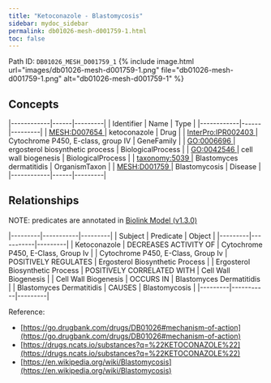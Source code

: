 ```yaml
---
title: "Ketoconazole - Blastomycosis"
sidebar: mydoc_sidebar
permalink: db01026-mesh-d001759-1.html
toc: false 
---
```



Path ID: `DB01026_MESH_D001759_1`
{% include image.html url="images/db01026-mesh-d001759-1.png" file="db01026-mesh-d001759-1.png" alt="db01026-mesh-d001759-1" %}

## Concepts

|------------|------|---------|
| Identifier | Name | Type    |
|------------|------|---------|
| <a href="https://identifiers.org/MESH:D007654">MESH:D007654 </a> | ketoconazole | Drug |
| <a href="https://identifiers.org/InterPro:IPR002403">InterPro:IPR002403 </a> | Cytochrome P450, E-class, group IV | GeneFamily |
| <a href="https://identifiers.org/GO:0006696">GO:0006696 </a> | ergosterol biosynthetic process | BiologicalProcess |
| <a href="https://identifiers.org/GO:0042546">GO:0042546 </a> | cell wall biogenesis | BiologicalProcess |
| <a href="https://identifiers.org/taxonomy:5039">taxonomy:5039 </a> | Blastomyces dermatitidis | OrganismTaxon |
| <a href="https://identifiers.org/MESH:D001759">MESH:D001759 </a> | Blastomycosis | Disease |
|------------|------|---------|

## Relationships


NOTE: predicates are annotated in <a href="https://github.com/biolink/biolink-model/releases/tag/v1.3.0">Biolink Model (v1.3.0)</a>

|---------|-----------|---------|
| Subject | Predicate | Object  |
|---------|-----------|---------|
| Ketoconazole | DECREASES ACTIVITY OF | Cytochrome P450, E-Class, Group Iv |
| Cytochrome P450, E-Class, Group Iv | POSITIVELY REGULATES | Ergosterol Biosynthetic Process |
| Ergosterol Biosynthetic Process | POSITIVELY CORRELATED WITH | Cell Wall Biogenesis |
| Cell Wall Biogenesis | OCCURS IN | Blastomyces Dermatitidis |
| Blastomyces Dermatitidis | CAUSES | Blastomycosis |
|---------|-----------|---------|

Reference: 
  - [https://go.drugbank.com/drugs/DB01026#mechanism-of-action](https://go.drugbank.com/drugs/DB01026#mechanism-of-action)
  - [https://drugs.ncats.io/substances?q=%22KETOCONAZOLE%22](https://drugs.ncats.io/substances?q=%22KETOCONAZOLE%22)
  - [https://en.wikipedia.org/wiki/Blastomycosis](https://en.wikipedia.org/wiki/Blastomycosis)
